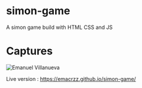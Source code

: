 # simon-game
A simon game build with HTML CSS and JS

# Captures
![Emanuel Villanueva](https://repository-images.githubusercontent.com/290802702/ea862b80-e8a9-11ea-8ac1-ab64c4b6fe32)

Live version : https://emacrzz.github.io/simon-game/
